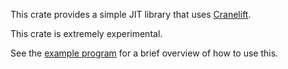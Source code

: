 This crate provides a simple JIT library that uses
[Cranelift](https://crates.io/crates/cranelift).

This crate is extremely experimental.

See the [example program] for a brief overview of how to use this.

[example program]: https://github.com/bytecodealliance/wasmtime/blob/master/cranelift/simplejit/examples/simplejit-minimal.rs
